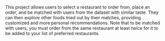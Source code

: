 This project allows users to select a restaurant to order from, place an order, and be matched with users from the dataset with similar taste.
They can then explore other foods tried out by their matches, providing customized and more personal recommendations.
Note that to be matched with users, you must order from the same restaurant at least twice for it to be added to your list of preferred restaurants.
